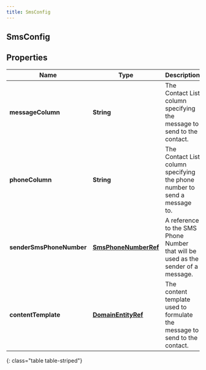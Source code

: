 ```yaml
---
title: SmsConfig
---
```


## SmsConfig

## Properties

| Name                     | Type                                                               | Description                                                                       | Notes      |
| ------------------------ | ------------------------------------------------------------------ | --------------------------------------------------------------------------------- | ---------- |
| **messageColumn**        | <!----><!---->**String**<!---->                                    | The Contact List column specifying the message to send to the contact.            |            |
| **phoneColumn**          | <!----><!---->**String**<!---->                                    | The Contact List column specifying the phone number to send a message to.         |            |
| **senderSmsPhoneNumber** | <!----><!---->[**SmsPhoneNumberRef**](SmsPhoneNumberRef.md)<!----> | A reference to the SMS Phone Number that will be used as the sender of a message. |            |
| **contentTemplate**      | <!----><!---->[**DomainEntityRef**](DomainEntityRef.md)<!---->     | The content template used to formulate the message to send to the contact.        | [optional] |

{: class="table table-striped"}
